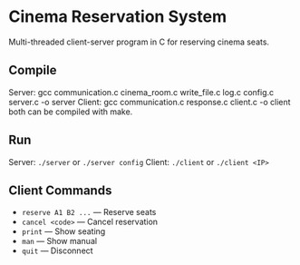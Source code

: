 # Cinema Reservation System

Multi-threaded client-server program in C for reserving cinema seats.

## Compile

Server: gcc communication.c cinema_room.c write_file.c log.c config.c server.c -o server
Client: gcc communication.c response.c client.c -o client
both can be compiled with make.

## Run

Server: `./server` or `./server config`
Client: `./client` or `./client <IP>`

## Client Commands

- `reserve A1 B2 ...` — Reserve seats 
- `cancel <code>`     — Cancel reservation 
- `print`             — Show seating 
- `man`               — Show manual 
- `quit`              — Disconnect

